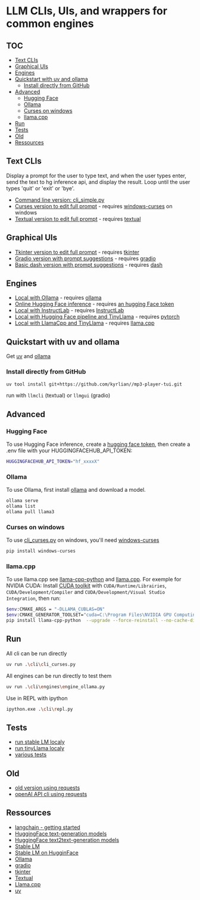 # LLM CLIs, UIs, and wrappers for common engines <!-- omit in toc -->

## TOC <!-- omit in toc -->

- [Text CLIs](#text-clis)
- [Graphical UIs](#graphical-uis)
- [Engines](#engines)
- [Quickstart with uv and ollama](#quickstart-with-uv-and-ollama)
  - [Install directly from GitHub](#install-directly-from-github)
- [Advanced](#advanced)
  - [Hugging Face](#hugging-face)
  - [Ollama](#ollama)
  - [Curses on windows](#curses-on-windows)
  - [llama.cpp](#llamacpp)
- [Run](#run)
- [Tests](#tests)
- [Old](#old)
- [Ressources](#ressources)


## Text CLIs

Display a prompt for the user to type text, and when the user types enter, send the text to hg inference api, and display the result. 
Loop until the user types 'quit' or 'exit' or 'bye'.

- [Command line version: cli_simple.py](./cli/cli_simple.py)
- [Curses version to edit full prompt](./cli/cli_curses.py) - requires [windows-curses](https://pypi.org/project/windows-curses/) on windows
- [Textual version to edit full prompt](./cli/cli_textual.py) - requires [textual](https://github.com/Textualize/textual)

## Graphical UIs
- [Tkinter version to edit full prompt](./cli/gui_tkinter.py) - requires [tkinter](https://docs.python.org/3/library/tkinter.html)
- [Gradio version with prompt suggestions](./cli/gui_gradio.py) - requires [gradio](https://www.gradio.app/)
- [Basic dash version with prompt suggestions](./cli/gui_dash.py) - requires [dash](https://dash.plotly.com/)

## Engines
- [Local with Ollama](./cli/engines/engine_ollama.py) - requires [ollama](#ollama)
- [Online Hugging Face inference](./cli/engines/engine_hg.py) - requires [an hugging Face token](#hugging-face)
- [Local with InstructLab](./cli/engines/engine_instructlab.py) - requires [InstructLab](https://github.com/instructlab/instructlab)
- [Local with Hugging Face pipeline and TinyLlama](./cli/engines/engine_pipeline.py) - requires [pytorch](https://pytorch.org/get-started/locally/)
- [Local with LlamaCpp and TinyLlama](./cli/engines/engine_llamacpp.py) - requires [llama.cpp](#llamacpp)
 

## Quickstart with uv and ollama

Get [uv](https://docs.astral.sh/uv/) and [ollama](https://ollama.com/)

### Install directly from GitHub

```sh
uv tool install git+https://github.com/kyrlian//mp3-player-tui.git
```

run with `llmcli` (textual) or `llmgui` (gradio)

## Advanced

### Hugging Face 
To use Hugging Face inference, create a [hugging face token](https://huggingface.co/settings/tokens), then create a .env file with your HUGGINGFACEHUB_API_TOKEN:
```sh
HUGGINGFACEHUB_API_TOKEN="hf_xxxxX"
```

### Ollama

To use Ollama, first install [ollama](https://ollama.com/) and download a model.
```sh
ollama serve
ollama list
ollama pull llama3
```

### Curses on windows
To use [cli_curses.py](./cli/cli_curses.py) on windows, you'll need [windows-curses](https://pypi.org/project/windows-curses/)

```sh
pip install windows-curses
```

### llama.cpp
To use llama.cpp see [llama-cpp-python](https://llama-cpp-python.readthedocs.io/en/latest/) and [llama.cpp](https://github.com/ggerganov/llama.cpp#build). For exemple for NVIDIA CUDA:
Install [CUDA toolkit](https://developer.nvidia.com/cuda-downloads) with `CUDA/Runtime/Librairies`, `CUDA/Development/Compiler` and `CUDA/Development/Visual Studio Integration`, then run:

```sh
$env:CMAKE_ARGS = "-DLLAMA_CUBLAS=ON"
$env:CMAKE_GENERATOR_TOOLSET="cuda=C:\Program Files\NVIDIA GPU Computing Toolkit\CUDA\v12.3"
pip install llama-cpp-python  --upgrade --force-reinstall --no-cache-dir
```

## Run

All cli can be run directly

```sh
uv run .\cli\cli_curses.py
```

All engines can be run directly to test them
```sh
uv run .\cli\engines\engine_ollama.py
```

Use in REPL with ipython
```sh
ipython.exe .\cli\repl.py
```

## Tests
- [run stable LM localy](./test/test-local-stable-lm.py)
- [run tinyLlama localy](./test/test-local-tinyllama.py)
- [various tests](./test/)

## Old
- [old version using requests](./old/hgcli-requests.py)
- [openAI API cli using requests](./old/openaicli.py)

## Ressources
- [langchain - getting started](https://python.langchain.com/en/latest/modules/models/llms/getting_started.html)
- [HuggingFace text-generation models](https://huggingface.co/models?pipeline_tag=text-generation)
- [HuggingFace text2text-generation models](https://huggingface.co/models?pipeline_tag=text2text-generation)
- [Stable LM](https://github.com/Stability-AI/StableLM)
- [Stable LM on HugginFace](https://huggingface.co/stabilityai/stablelm-tuned-alpha-7b)
- [Ollama](https://ollama.com/)
- [gradio](https://www.gradio.app/)
- [tkinter](https://docs.python.org/3/library/tkinter.html)
- [Textual](https://textual.textualize.io/)
- [Llama.cpp](https://github.com/ggerganov/llama.cpp)
- [uv](https://docs.astral.sh/uv/)